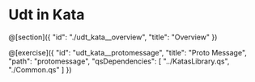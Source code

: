 # Udt in Kata

@[section]({
    "id": "./udt_kata__overview",
    "title": "Overview"
})



@[exercise]({
    "id": "udt_kata__protomessage",
    "title": "Proto Message",
    "path": "protomessage",
    "qsDependencies": [
        "../KatasLibrary.qs",
        "./Common.qs"
    ]
})
